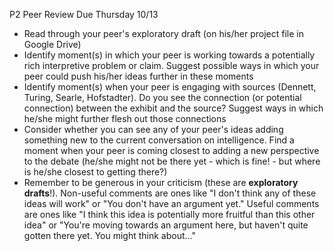 P2 Peer Review
Due Thursday 10/13

- Read through your peer's exploratory draft (on his/her project file in Google Drive)
- Identify moment(s) in which your peer is working towards a potentially rich interpretive problem or claim. Suggest possible ways in which your peer could push his/her ideas further in these moments
- Identify moment(s) when your peer is engaging with sources (Dennett, Turing, Searle, Hofstadter). Do you see the connection (or potential connection) between the exhibit and the source? Suggest ways in which he/she might further flesh out those connections   
- Consider whether you can see any of your peer's ideas adding something new to the current conversation on intelligence. Find a moment when your peer is coming closest to adding a new perspective to the debate (he/she might not be there yet - which is fine! - but where is he/she closest to getting there?)
- Remember to be generous in your criticism (these are **exploratory drafts**!). Non-useful comments are ones like "I don't think any of these ideas will work" or "You don't have an argument yet." Useful comments are ones like "I think this idea is potentially more fruitful than this other idea" or "You're moving towards an argument here, but haven't quite gotten there yet. You might think about..."

